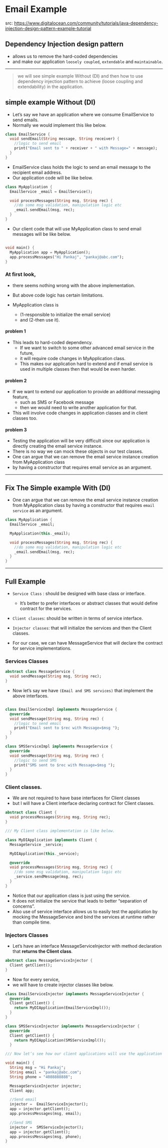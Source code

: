 # Email Example

src: https://www.digitalocean.com/community/tutorials/java-dependency-injection-design-pattern-example-tutorial

## Dependency Injection design pattern

- allows us to remove the hard-coded dependencies
- and make our application `loosely coupled`, `extendable` and `maintainable`.

---

> we will see simple example Without (DI) and then how to use dependency injection pattern to achieve (loose coupling and extendability) in the application.

## simple example Without (DI)

- Let’s say we have an application where we consume EmailService to send emails.
- Normally we would implement this like below.

```dart
class EmailService {
  void sendEmail(String message, String receiver) {
    //logic to send email
    print("Email sent to " + receiver + " with Message=" + message);
  }
}
```

- EmailService class holds the logic to send an email message to the recipient email address.
- Our application code will be like below.

```dart
class MyApplication {
  EmailService _email = EmailService();

  void processMessages(String msg, String rec) {
    //do some msg validation, manipulation logic etc
    _email.sendEmail(msg, rec);
  }
}
```

- Our client code that will use MyApplication class to send email messages will be like below.

```dart

void main() {
  MyApplication app = MyApplication();
  app.processMessages("Hi Pankaj", "pankaj@abc.com");
}
```

### At first look,

- there seems nothing wrong with the above implementation.
- But above code logic has certain limitations.

- MyApplication class is
  - (1-responsible to initialize the email service)
  - and (2-then use it).

#### problem 1

- This leads to hard-coded dependency.
  - If we want to switch to some other advanced email service in the future,
  - it will require code changes in MyApplication class.
  - This makes our application hard to extend and if email service is used in multiple classes then that would be even harder.

#### problem 2

- If we want to extend our application to provide an additional messaging feature,
  - such as SMS or Facebook message
  - then we would need to write another application for that.
- This will involve code changes in application classes and in client classes too.

#### problem 3

- Testing the application will be very difficult since our application is directly creating the email service instance.
- There is no way we can mock these objects in our test classes.
- One can argue that we can remove the email service instance creation from MyApplication class
- by having a constructor that requires email service as an argument.

---

## Fix The Simple example With (DI)

- One can argue that we can remove the email service instance creation from MyApplication class by having a constructor that requires `email service` as an argument.

```dart
class MyApplication {
  EmailService _email;

  MyApplication(this._email);

  void processMessages(String msg, String rec) {
    //do some msg validation, manipulation logic etc
    _email.sendEmail(msg, rec);
  }
}
```

---

## Full Example

- `Service Class` : should be designed with base class or interface.
  - It’s better to prefer interfaces or abstract classes that would define contract for the services.
- `Client classes`: should be written in terms of service interface.
- `Injector classes`: that will initialize the services and then the Client classes.

- For our case, we can have MessageService that will declare the contract for service implementations.

### Services Classes

```dart
abstract class MessageService {
  void sendMessage(String msg, String rec);
}
```

- Now let’s say we have `(Email and SMS services)` that implement the above interfaces.

```dart

class EmailServiceImpl implements MessageService {
  @override
  void sendMessage(String msg, String rec) {
    //logic to send email
    print("Email sent to $rec with Message=$msg ");
  }
}

class SMSServiceImpl implements MessageService {
  @override
  void sendMessage(String msg, String rec) {
    //logic to send SMS
    print("SMS sent to $rec with Message=$msg ");
  }
}
```

### Client classes.

- We are not required to have base interfaces for Client classes
- but I will have a Client interface declaring contract for Client classes.

```dart
abstract class Client {
  void processMessages(String msg, String rec);
}

/// My Client class implementation is like below.

class MyDIApplication implements Client {
  MessageService _service;

  MyDIApplication(this._service);

  @override
  void processMessages(String msg, String rec) {
    //do some msg validation, manipulation logic etc
    _service.sendMessage(msg, rec);
  }
}
```

- Notice that our application class is just using the service.
- It does not initialize the service that leads to better “separation of concerns”.
- Also use of service interface allows us to easily test the application by mocking the MessageService and bind the services at runtime rather than compile time.

### Injectors Classes

- Let’s have an interface MessageServiceInjector with method declaration that **returns the Client class**.

```dart
abstract class MessageServiceInjector {
  Client getClient();
}
```

- Now for every service,
- we will have to create injector classes like below.

```dart
class EmailServiceInjector implements MessageServiceInjector {
  @override
  Client getClient() {
    return MyDIApplication(EmailServiceImpl());
  }
}

class SMSServiceInjector implements MessageServiceInjector {
  @override
  Client getClient() {
    return MyDIApplication(SMSServiceImpl());
  }
```

```dart
/// Now let’s see how our client applications will use the application with a simple program.

void main() {
  String msg = "Hi Pankaj";
  String email = "pankaj@abc.com";
  String phone = "4088888888";

  MessageServiceInjector injector;
  Client app;

  //Send email
  injector =  EmailServiceInjector();
  app = injector.getClient();
  app.processMessages(msg, email);

  //Send SMS
  injector =  SMSServiceInjector();
  app = injector.getClient();
  app.processMessages(msg, phone);
}
```
